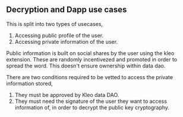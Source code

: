 ## Decryption and Dapp use cases 
This is split into two types of usecases, 
1. Accessing public profile of the user. 
2. Accessing private information of the user. 

Public information is built on social shares by the user using the kleo extension. These are randomly incentivezed and promoted in order to spread the word. This doesn't ensure ownership within data dao. 

There are two conditions required to be vetted to access the private information stored, 
1. They must be approved by Kleo data DAO. 
2. They must need the signature of the user they want to access information of, in order to decrypt the public key cryptography. 

